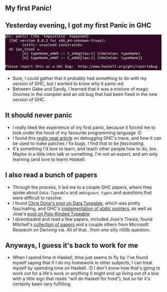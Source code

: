 ## My first Panic!

## Yesterday evening, I got my first Panic in GHC

<img src="/images/GSoc_/bug.png" width="500">

- Sure, I could gather that it probably had something to do with my version of GHC,
  but I wanted to know *why* it panic-ed. 
- Between Gabe and Sandy, I learned that it was a mixture of magic Gnomes in the compiler
  and an old bug that had been fixed in the new version of GHC.
  
## It should never panic

- I really liked the experience of my first panic, because it forced me to look under the hood
  of my favourite programming language :D
- I found this [really neat article](http://blog.ezyang.com/2016/05/debugging-tcifaceglobal-errors-in-ghc-a-study-in-interpreting-trace-output/)
  on debugging GHC's trace, and how it can be used to make patches / fix bugs. I find that to be *fascinating*.
- It's something I'd *love* to learn, and teach other people how to do, too. Maybe in a little intro talk or something.
  I'm not an expert, and am only learning (and love to learn) Haskell.
  
## I also read a bunch of papers

- Through the process, it led me to a couple GHC papers, where they spoke about ```Data.Typeable``` and ```ambiguous types```
  and questions that were difficult to resolve.
- I found [Chris Done's post on Data.Typeable](https://chrisdone.com/posts/data-typeable), which was pretty fascinating,
  and GHC's [implementation of static pointers](https://ghc.haskell.org/trac/ghc/wiki/StaticPointers),
  as well as Jose's [post on Poly-Kinded Typeable](http://hauptwerk.blogspot.com/2012/11/coming-soon-in-ghc-head-poly-kinded.html)
- I downloaded and read a few papers, included Jose's Thesis, found Mitchell's [collection of papers](https://mitchellwrosen.github.io/haskell-papers/)
  and a couple others from Microsoft Research on Deriving via. All of that...from one silly n00b question.
  
## Anyways, I guess it's back to work for me

- When I spend time in Haskell, time just seems to fly by. I've found myself saying that if I do my homework in other
  subjects, I can treat myself by spending time on Haskell. :D I don't know how that's going to work out for a life's
  work or anything (I might end up living out of a box with a little sign that reads "will do Haskell for food"), but
  so far it's certainly been very fulfilling.
